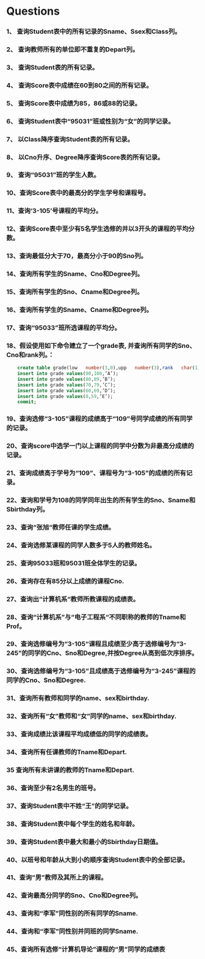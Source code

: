 
# Questions
### 1、 查询Student表中的所有记录的Sname、Ssex和Class列。
### 2、 查询教师所有的单位即不重复的Depart列。
### 3、 查询Student表的所有记录。
### 4、 查询Score表中成绩在60到80之间的所有记录。
### 5、 查询Score表中成绩为85，86或88的记录。
### 6、 查询Student表中“95031”班或性别为“女”的同学记录。
### 7、 以Class降序查询Student表的所有记录。
### 8、 以Cno升序、Degree降序查询Score表的所有记录。
### 9、 查询“95031”班的学生人数。
### 10、查询Score表中的最高分的学生学号和课程号。
### 11、查询‘3-105’号课程的平均分。
### 12、查询Score表中至少有5名学生选修的并以3开头的课程的平均分数。
### 13、查询最低分大于70，最高分小于90的Sno列。
### 14、查询所有学生的Sname、Cno和Degree列。
### 15、查询所有学生的Sno、Cname和Degree列。
### 16、查询所有学生的Sname、Cname和Degree列。
### 17、查询“95033”班所选课程的平均分。
### 18、假设使用如下命令建立了一个grade表, 并查询所有同学的Sno、Cno和rank列。：
```sql
    create table grade(low   number(3,0),upp   number(3),rank   char(1));
    insert into grade values(90,100,’A’);
    insert into grade values(80,89,’B’);
    insert into grade values(70,79,’C’);
    insert into grade values(60,69,’D’);
    insert into grade values(0,59,’E’);
    commit;
```

### 19、查询选修“3-105”课程的成绩高于“109”号同学成绩的所有同学的记录。
### 20、查询score中选学一门以上课程的同学中分数为非最高分成绩的记录。
### 21、查询成绩高于学号为“109”、课程号为“3-105”的成绩的所有记录。
### 22、查询和学号为108的同学同年出生的所有学生的Sno、Sname和Sbirthday列。
### 23、查询“张旭“教师任课的学生成绩。
### 24、查询选修某课程的同学人数多于5人的教师姓名。
### 25、查询95033班和95031班全体学生的记录。
### 26、查询存在有85分以上成绩的课程Cno.
### 27、查询出“计算机系“教师所教课程的成绩表。
### 28、查询“计算机系”与“电子工程系“不同职称的教师的Tname和Prof。
### 29、查询选修编号为“3-105“课程且成绩至少高于选修编号为“3-245”的同学的Cno、Sno和Degree,并按Degree从高到低次序排序。
### 30、查询选修编号为“3-105”且成绩高于选修编号为“3-245”课程的同学的Cno、Sno和Degree.
### 31、查询所有教师和同学的name、sex和birthday.
### 32、查询所有“女”教师和“女”同学的name、sex和birthday.
### 33、查询成绩比该课程平均成绩低的同学的成绩表。
### 34、查询所有任课教师的Tname和Depart.
### 35  查询所有未讲课的教师的Tname和Depart. 
### 36、查询至少有2名男生的班号。
### 37、查询Student表中不姓“王”的同学记录。
### 38、查询Student表中每个学生的姓名和年龄。
### 39、查询Student表中最大和最小的Sbirthday日期值。
### 40、以班号和年龄从大到小的顺序查询Student表中的全部记录。
### 41、查询“男”教师及其所上的课程。
### 42、查询最高分同学的Sno、Cno和Degree列。
### 43、查询和“李军”同性别的所有同学的Sname.
### 44、查询和“李军”同性别并同班的同学Sname.
### 45、查询所有选修“计算机导论”课程的“男”同学的成绩表